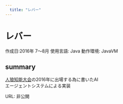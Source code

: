 ```yaml
---
  title: "レバー"
---
```

# レバー
作成日:2016年 7〜8月
使用言語:  Java
動作環境:  JavaVM

## summary  
[人狼知能大会](http://aiwolf.org/)の2016年に出場する為に書いたAI  
エージェントシステムによる実装

URL: 非公開
